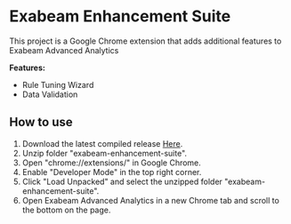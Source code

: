 
# Exabeam Enhancement Suite

This project is a Google Chrome extension that adds additional features to Exabeam Advanced Analytics

  **Features:**
 - Rule Tuning Wizard
 - Data Validation

## How to use

 1. Download the latest compiled release  [Here](https://github.com/jdifeder/exabeam-enhancement-suite/blob/master/dist/exabeam-enhancement-suite.zip).
 2. Unzip folder "exabeam-enhancement-suite".
 3. Open "chrome://extensions/" in Google Chrome.
 4. Enable "Developer Mode" in the top right corner.
 5. Click "Load Unpacked" and select the unzipped folder "exabeam-enhancement-suite".
 6. Open Exabeam Advanced Analytics in a new Chrome tab and scroll to the bottom on the page.

